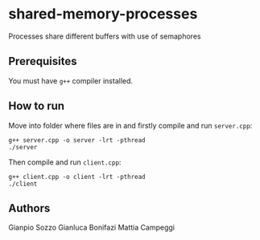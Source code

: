 # shared-memory-processes
Processes share different buffers with use of semaphores

## Prerequisites
You must have `g++` compiler installed.

## How to run
Move into folder where files are in and firstly compile and run `server.cpp`:
```
g++ server.cpp -o server -lrt -pthread
./server
```

Then compile and run `client.cpp`:
```
g++ client.cpp -o client -lrt -pthread
./client
```

## Authors
Gianpio Sozzo
Gianluca Bonifazi
Mattia Campeggi
